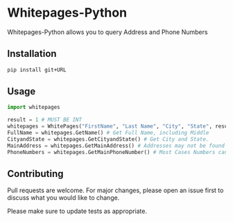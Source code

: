 # Whitepages-Python

Whitepages-Python allows you to query Address and Phone Numbers

## Installation



```bash
pip install git+URL
```

## Usage

```python
import whitepages

result = 1 # MUST BE INT
whitepages = WhitePages("FirstName", "Last Name", "City", "State", result)  
FullName = whitepages.GetName() # Get Full Name, including Middle
CityandState = whitepages.GetCityandState() # Get City and State.
MainAddress = whitepages.GetMainAddress() # Addresses may not be found in some cases.
PhoneNumbers = whitepages.GetMainPhoneNumber() # Most Cases Numbers cannot be found.
```

## Contributing
Pull requests are welcome. For major changes, please open an issue first to discuss what you would like to change.

Please make sure to update tests as appropriate.

